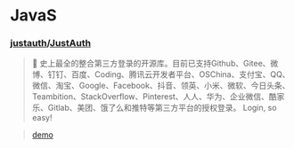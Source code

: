 <!--
 * @Date        : 2020-05-07 19:14:10
 * @LastEditors : anlzou
 * @Github      : https://github.com/anlzou
 * @LastEditTime: 2020-05-21 19:22:39
 * @FilePath    : \blog\resource\api\java\Java.md
 * @Describe    : 
--> 
# JavaS

### [justauth](https://github.com/justauth)/[JustAuth](https://github.com/justauth/JustAuth)

>  💯 史上最全的整合第三方登录的开源库。目前已支持Github、Gitee、微博、钉钉、百度、Coding、腾讯云开发者平台、OSChina、支付宝、QQ、微信、淘宝、Google、Facebook、抖音、领英、小米、微软、今日头条、Teambition、StackOverflow、Pinterest、人人、华为、企业微信、酷家乐、Gitlab、美团、饿了么和推特等第三方平台的授权登录。 Login, so easy!

> [demo](https://docs.justauth.whnb.wang)


